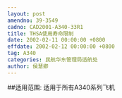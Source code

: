 ```yaml
---
layout: post
amendno: 39-3549
cadno: CAD2001-A340-33R1
title: THSA使用寿命限制
date: 2002-02-11 00:00:00 +0800
effdate: 2002-02-12 00:00:00 +0800
tag: A340
categories: 民航华东管理局适航处
author: 侯慧卿
---
```


##适用范围:
适用于所有A340系列飞机

